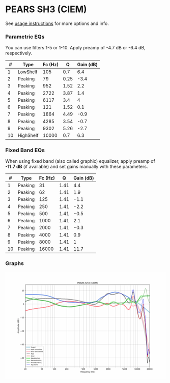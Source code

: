# PEARS SH3 (CIEM)
See [usage instructions](https://github.com/jaakkopasanen/AutoEq#usage) for more options and info.

### Parametric EQs
You can use filters 1-5 or 1-10. Apply preamp of -4.7 dB or -6.4 dB, respectively.

|   # | Type      |   Fc (Hz) |    Q |   Gain (dB) |
|-----|-----------|-----------|------|-------------|
|   1 | LowShelf  |       105 | 0.7  |         6.4 |
|   2 | Peaking   |        79 | 0.25 |        -3.4 |
|   3 | Peaking   |       952 | 1.52 |         2.2 |
|   4 | Peaking   |      2722 | 3.87 |         1.4 |
|   5 | Peaking   |      6117 | 3.4  |         4   |
|   6 | Peaking   |       121 | 1.52 |         0.1 |
|   7 | Peaking   |      1864 | 4.49 |        -0.9 |
|   8 | Peaking   |      4285 | 3.54 |        -0.7 |
|   9 | Peaking   |      9302 | 5.26 |        -2.7 |
|  10 | HighShelf |     10000 | 0.7  |         6.3 |

### Fixed Band EQs
When using fixed band (also called graphic) equalizer, apply preamp of **-11.7 dB** (if available) and set gains manually with these parameters.

|   # | Type    |   Fc (Hz) |    Q |   Gain (dB) |
|-----|---------|-----------|------|-------------|
|   1 | Peaking |        31 | 1.41 |         4.4 |
|   2 | Peaking |        62 | 1.41 |         1.9 |
|   3 | Peaking |       125 | 1.41 |        -1.1 |
|   4 | Peaking |       250 | 1.41 |        -2.2 |
|   5 | Peaking |       500 | 1.41 |        -0.5 |
|   6 | Peaking |      1000 | 1.41 |         2.1 |
|   7 | Peaking |      2000 | 1.41 |        -0.3 |
|   8 | Peaking |      4000 | 1.41 |         0.9 |
|   9 | Peaking |      8000 | 1.41 |         1   |
|  10 | Peaking |     16000 | 1.41 |        11.7 |

### Graphs
![](./PEARS%20SH3%20(CIEM).png)
